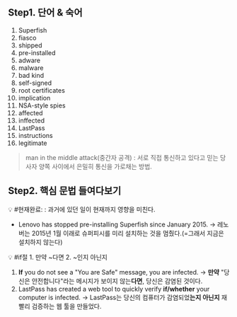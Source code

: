 
## Step1. 단어 & 숙어

1. Superfish
2. fiasco
3. shipped
4. pre-installed
5. adware
6. malware
7. bad kind
8. self-signed
9. root certificates
10. implication
11. NSA-style spies
12. affected
13. inffected
14. LastPass
15. instructions
16. legitimate

> man in the middle attack(중간자 공격)
: 서로 직접 통신하고 있다고 믿는 당사자 양쪽 사이에서 은밀히 통신을 가로채는 방법.
> 

## Step2. 핵심 문법 들여다보기

<aside>
💡 #현재완료: <have/has+과거분사>: 과거에 있던 일이 현재까지 영향을 미친다.

</aside>

- Lenovo has stopped pre-installing Superfish since January 2015.
→ 레노버는 2015년 1월 이래로 슈퍼피시를 미리 설치하는 것을 멈췄다.(=그래서 지금은 설치하지 않는다)

<aside>
💡 #if절
1. 만약 ~다면
2. ~인지 아닌지

</aside>

1. **If** you do not see a "You are Safe" message, you are infected.
→ **만약** "당신은 안전합니다"라는 메시지가 보이지 않는**다면**, 당신은 감염된 것이다.
2. LastPass has created a web tool to quickly verify **if/whether** your computer is infected.
→ LastPass는 당신의 컴퓨터가 감염되었**는지 아닌지** 재빨리 검증하는 웹 툴을 만들었다.